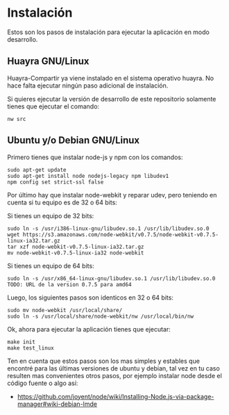 # Instalación

Estos son los pasos de instalación para ejecutar
la aplicación en modo desarrollo.

## Huayra GNU/Linux

Huayra-Compartir ya viene instalado en el sistema operativo
huayra. No hace falta ejecutar ningún paso adicional de instalación.

Si quieres ejecutar la versión de desarrollo de este repositorio solamente
tienes que ejecutar el comando:

    nw src

## Ubuntu y/o Debian GNU/Linux

Primero tienes que instalar node-js y npm con los comandos:

    sudo apt-get update
    sudo apt-get install node nodejs-legacy npm libudev1
    npm config set strict-ssl false

Por último hay que instalar node-webkit y reparar udev, pero teniendo
en cuenta si tu equipo es de 32 o 64 bits:

Si tienes un equipo de 32 bits:

    sudo ln -s /usr/i386-linux-gnu/libudev.so.1 /usr/lib/libudev.so.0
    wget https://s3.amazonaws.com/node-webkit/v0.7.5/node-webkit-v0.7.5-linux-ia32.tar.gz
    tar xzf node-webkit-v0.7.5-linux-ia32.tar.gz
    mv node-webkit-v0.7.5-linux-ia32 node-webkit

Si tienes un equipo de 64 bits:

    sudo ln -s /usr/x86_64-linux-gnu/libudev.so.1 /usr/lib/libudev.so.0
    TODO: URL de la version 0.7.5 para amd64

Luego, los siguientes pasos son identicos en 32 o 64 bits:

    sudo mv node-webkit /usr/local/share/
    sudo ln -s /usr/local/share/node-webkit/nw /usr/local/bin/nw


Ok, ahora para ejecutar la aplicación tienes que ejecutar:

    make init
    make test_linux


Ten en cuenta que estos pasos son los mas simples y estables que
encontré para las últimas versiones de ubuntu y debian, tal vez en
tu caso resulten mas convenientes otros pasos, por ejemplo instalar
node desde el código fuente o algo así: 

 - https://github.com/joyent/node/wiki/Installing-Node.js-via-package-manager#wiki-debian-lmde
